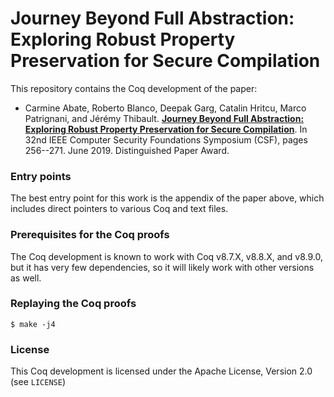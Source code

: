# Journey Beyond Full Abstraction: Exploring Robust Property Preservation for Secure Compilation #

This repository contains the Coq development of the paper:
- Carmine Abate, Roberto Blanco, Deepak Garg, Catalin Hritcu, Marco Patrignani, and Jérémy Thibault.
  **[Journey Beyond Full Abstraction: Exploring Robust Property Preservation for Secure Compilation](http://arxiv.org/abs/1807.04603)**.  In 32nd IEEE Computer Security Foundations Symposium (CSF), pages 256--271. June 2019. Distinguished Paper Award.

### Entry points ###

The best entry point for this work is the appendix of the paper above,
which includes direct pointers to various Coq and text files.

### Prerequisites for the Coq proofs ###

The Coq development is known to work with Coq v8.7.X, v8.8.X, and v8.9.0, but it has very few dependencies, so it will likely work with other versions as well.

### Replaying the Coq proofs ###

    $ make -j4

### License ###

This Coq development is licensed under the Apache License, Version 2.0 (see `LICENSE`)
